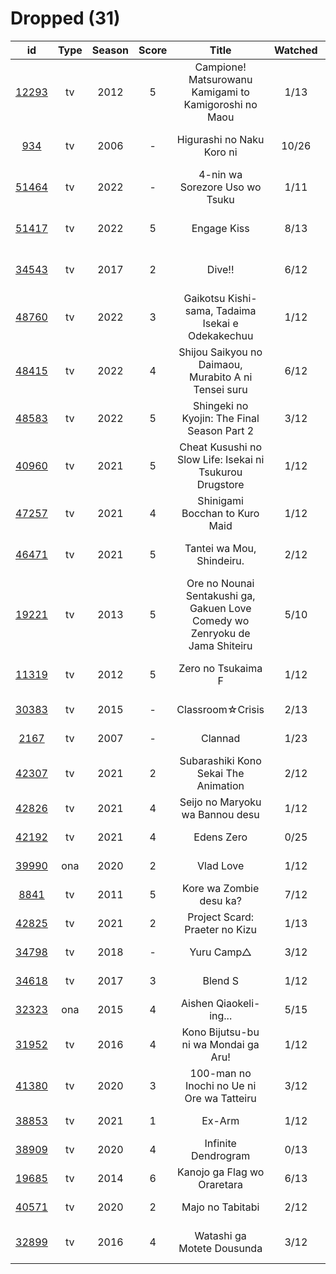 # Dropped (31)

|                      id                      | Type | Season | Score |                                     Title                                    | Watched |    Updated    | Start Date |
| :------------------------------------------: | :--: | :----: | :---: | :--------------------------------------------------------------------------: | :-----: | :-----------: | :--------: |
| [12293](https://myanimelist.net/anime/12293) |  tv  |  2012  |   5   |             Campione! Matsurowanu Kamigami to Kamigoroshi no Maou            |   1/13  |   Last week   | 03/20/2023 |
|   [934](https://myanimelist.net/anime/934)   |  tv  |  2006  |   -   |                           Higurashi no Naku Koro ni                          |  10/26  |  3 months ago | 12/23/2022 |
| [51464](https://myanimelist.net/anime/51464) |  tv  |  2022  |   -   |                        4-nin wa Sorezore Uso wo Tsuku                        |   1/11  |  5 months ago | 10/16/2022 |
| [51417](https://myanimelist.net/anime/51417) |  tv  |  2022  |   5   |                                  Engage Kiss                                 |   8/13  |  5 months ago | 07/03/2022 |
| [34543](https://myanimelist.net/anime/34543) |  tv  |  2017  |   2   |                                    Dive!!                                    |   6/12  | 11 months ago | 05/03/2022 |
| [48760](https://myanimelist.net/anime/48760) |  tv  |  2022  |   3   |               Gaikotsu Kishi-sama, Tadaima Isekai e Odekakechuu              |   1/12  | 11 months ago | 04/12/2022 |
| [48415](https://myanimelist.net/anime/48415) |  tv  |  2022  |   4   |             Shijou Saikyou no Daimaou, Murabito A ni Tensei suru             |   6/12  | 10 months ago | 04/08/2022 |
| [48583](https://myanimelist.net/anime/48583) |  tv  |  2022  |   5   |                  Shingeki no Kyojin: The Final Season Part 2                 |   3/12  | 11 months ago | 01/28/2022 |
| [40960](https://myanimelist.net/anime/40960) |  tv  |  2021  |   5   |           Cheat Kusushi no Slow Life: Isekai ni Tsukurou Drugstore           |   1/12  |   Last year   | 07/08/2021 |
| [47257](https://myanimelist.net/anime/47257) |  tv  |  2021  |   4   |                        Shinigami Bocchan to Kuro Maid                        |   1/12  | 11 months ago | 07/05/2021 |
| [46471](https://myanimelist.net/anime/46471) |  tv  |  2021  |   5   |                           Tantei wa Mou, Shindeiru.                          |   2/12  | 11 months ago | 07/04/2021 |
| [19221](https://myanimelist.net/anime/19221) |  tv  |  2013  |   5   | Ore no Nounai Sentakushi ga, Gakuen Love Comedy wo Zenryoku de Jama Shiteiru |   5/10  |   5 days ago  | 06/20/2021 |
| [11319](https://myanimelist.net/anime/11319) |  tv  |  2012  |   5   |                              Zero no Tsukaima F                              |   1/12  | 11 months ago | 06/17/2021 |
| [30383](https://myanimelist.net/anime/30383) |  tv  |  2015  |   -   |                               Classroom☆Crisis                               |   2/13  |   Last year   | 06/07/2021 |
|  [2167](https://myanimelist.net/anime/2167)  |  tv  |  2007  |   -   |                                    Clannad                                   |   1/23  |   Last year   | 06/05/2021 |
| [42307](https://myanimelist.net/anime/42307) |  tv  |  2021  |   2   |                     Subarashiki Kono Sekai The Animation                     |   2/12  |  2 years ago  | 04/24/2021 |
| [42826](https://myanimelist.net/anime/42826) |  tv  |  2021  |   4   |                        Seijo no Maryoku wa Bannou desu                       |   1/12  |   Last year   | 04/07/2021 |
| [42192](https://myanimelist.net/anime/42192) |  tv  |  2021  |   4   |                                  Edens Zero                                  |   0/25  |   Last year   | 04/06/2021 |
| [39990](https://myanimelist.net/anime/39990) |  ona |  2020  |   2   |                                   Vlad Love                                  |   1/12  |   Last year   | 03/28/2021 |
|  [8841](https://myanimelist.net/anime/8841)  |  tv  |  2011  |   5   |                            Kore wa Zombie desu ka?                           |   7/12  |  2 years ago  | 01/12/2021 |
| [42825](https://myanimelist.net/anime/42825) |  tv  |  2021  |   2   |                        Project Scard: Praeter no Kizu                        |   1/13  |  2 years ago  | 01/09/2021 |
| [34798](https://myanimelist.net/anime/34798) |  tv  |  2018  |   -   |                                  Yuru Camp△                                  |   3/12  |   Last year   | 01/08/2021 |
| [34618](https://myanimelist.net/anime/34618) |  tv  |  2017  |   3   |                                    Blend S                                   |   1/12  |  2 years ago  | 01/06/2021 |
| [32323](https://myanimelist.net/anime/32323) |  ona |  2015  |   4   |                            Aishen Qiaokeli-ing...                            |   5/15  |   Last year   | 01/05/2021 |
| [31952](https://myanimelist.net/anime/31952) |  tv  |  2016  |   4   |                     Kono Bijutsu-bu ni wa Mondai ga Aru!                     |   1/12  |   Last year   |      -     |
| [41380](https://myanimelist.net/anime/41380) |  tv  |  2020  |   3   |                  100-man no Inochi no Ue ni Ore wa Tatteiru                  |   3/12  |  2 years ago  |      -     |
| [38853](https://myanimelist.net/anime/38853) |  tv  |  2021  |   1   |                                    Ex-Arm                                    |   1/12  |  2 years ago  |      -     |
| [38909](https://myanimelist.net/anime/38909) |  tv  |  2020  |   4   |                              Infinite Dendrogram                             |   0/13  |  2 years ago  |      -     |
| [19685](https://myanimelist.net/anime/19685) |  tv  |  2014  |   6   |                          Kanojo ga Flag wo Oraretara                         |   6/13  |   Last year   |      -     |
| [40571](https://myanimelist.net/anime/40571) |  tv  |  2020  |   2   |                               Majo no Tabitabi                               |   2/12  |  2 years ago  |      -     |
| [32899](https://myanimelist.net/anime/32899) |  tv  |  2016  |   4   |                          Watashi ga Motete Dousunda                          |   3/12  | 11 months ago |      -     |